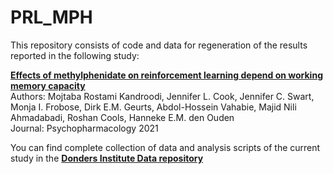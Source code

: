 # PRL_MPH

This repository consists of code and data for regeneration of the results reported in the following study:

**[Effects of methylphenidate on reinforcement learning depend on working memory capacity ](https://link.springer.com/article/10.1007/s00213-021-05974-w)** <br />
Authors: Mojtaba Rostami Kandroodi, Jennifer L. Cook, Jennifer C. Swart, Monja I. Frobose,
Dirk E.M. Geurts, Abdol-Hossein Vahabie, Majid Nili Ahmadabadi, Roshan Cools, Hanneke E.M. den Ouden <br />
Journal: Psychopharmacology 2021

You can find complete collection of data and analysis scripts of the current study in the 
**[Donders Institute Data repository](https://data.donders.ru.nl/collections/di/dccn/DSC_3017031.02_887)**
